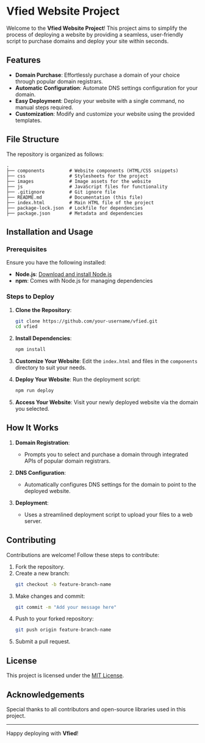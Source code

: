 # Vfied Website Project

Welcome to the **Vfied Website Project**! This project aims to simplify the process of deploying a website by providing a seamless, user-friendly script to purchase domains and deploy your site within seconds.

## Features

- **Domain Purchase**: Effortlessly purchase a domain of your choice through popular domain registrars.
- **Automatic Configuration**: Automate DNS settings configuration for your domain.
- **Easy Deployment**: Deploy your website with a single command, no manual steps required.
- **Customization**: Modify and customize your website using the provided templates.

## File Structure

The repository is organized as follows:

```
.
├── components         # Website components (HTML/CSS snippets)
├── css                # Stylesheets for the project
├── images             # Image assets for the website
├── js                 # JavaScript files for functionality
├── .gitignore         # Git ignore file
├── README.md          # Documentation (this file)
├── index.html         # Main HTML file of the project
├── package-lock.json  # Lockfile for dependencies
├── package.json       # Metadata and dependencies
```

## Installation and Usage

### Prerequisites

Ensure you have the following installed:
- **Node.js**: [Download and install Node.js](https://nodejs.org/)
- **npm**: Comes with Node.js for managing dependencies

### Steps to Deploy

1. **Clone the Repository**:
   ```bash
   git clone https://github.com/your-username/vfied.git
   cd vfied
   ```

2. **Install Dependencies**:
   ```bash
   npm install
   ```

3. **Customize Your Website**:
   Edit the `index.html` and files in the `components` directory to suit your needs.

4. **Deploy Your Website**:
   Run the deployment script:
   ```bash
   npm run deploy
   ```

5. **Access Your Website**:
   Visit your newly deployed website via the domain you selected.

## How It Works

1. **Domain Registration**:
   - Prompts you to select and purchase a domain through integrated APIs of popular domain registrars.

2. **DNS Configuration**:
   - Automatically configures DNS settings for the domain to point to the deployed website.

3. **Deployment**:
   - Uses a streamlined deployment script to upload your files to a web server.

## Contributing

Contributions are welcome! Follow these steps to contribute:

1. Fork the repository.
2. Create a new branch:
   ```bash
   git checkout -b feature-branch-name
   ```
3. Make changes and commit:
   ```bash
   git commit -m "Add your message here"
   ```
4. Push to your forked repository:
   ```bash
   git push origin feature-branch-name
   ```
5. Submit a pull request.

## License

This project is licensed under the [MIT License](LICENSE).

## Acknowledgements

Special thanks to all contributors and open-source libraries used in this project.

---

Happy deploying with **Vfied**!

